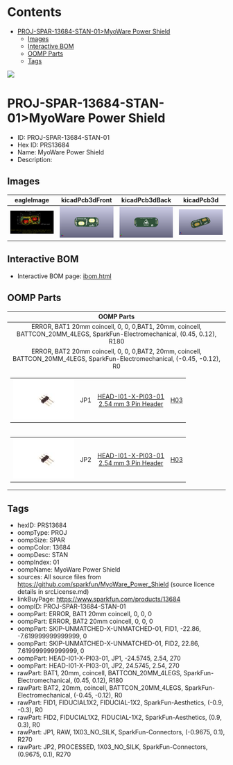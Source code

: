 



Contents
========

* [PROJ-SPAR-13684-STAN-01>MyoWare Power Shield](#proj-spar-13684-stan-01myoware-power-shield)
	* [Images](#images)
	* [Interactive BOM](#interactive-bom)
	* [OOMP Parts](#oomp-parts)
	* [Tags](#tags)
  
![][im]
# PROJ-SPAR-13684-STAN-01>MyoWare Power Shield

- ID: PROJ-SPAR-13684-STAN-01
- Hex ID: PRS13684
- Name: MyoWare Power Shield
- Description: 

## Images
  
  

|eagleImage|kicadPcb3dFront|kicadPcb3dBack|kicadPcb3d|
| :---: | :---: | :---: | :---: |
|[![eagleImage](eagleImage_140.png)](eagleImage_600.png)|[![kicadPcb3dFront](kicadPcb3dFront_140.png)](kicadPcb3dFront_600.png)|[![kicadPcb3dBack](kicadPcb3dBack_140.png)](kicadPcb3dBack_600.png)|[![kicadPcb3d](kicadPcb3d_140.png)](kicadPcb3d_600.png)|

## Interactive BOM

- Interactive BOM page: [ibom.html](kicad/bom/ibom.html)

## OOMP Parts
  

|OOMP Parts|
| :---: |
|ERROR, BAT1 20mm coincell, 0, 0, 0,BAT1, 20mm, coincell, BATTCON_20MM_4LEGS, SparkFun-Electromechanical, (0.45, 0.12), R180|
|ERROR, BAT2 20mm coincell, 0, 0, 0,BAT2, 20mm, coincell, BATTCON_20MM_4LEGS, SparkFun-Electromechanical, (-0.45, -0.12), R0|
|<table><tr><td>![HEAD-I01-X-PI03-01](https://raw.githubusercontent.com/oomlout/oomlout_OOMP_parts/main/HEAD-I01-X-PI03-01/image_140.jpg)</td><td> JP1</td><td>[HEAD-I01-X-PI03-01<br>2.54 mm 3 Pin Header](https://github.com/oomlout/oomlout_OOMP_parts/tree/main/HEAD-I01-X-PI03-01/)</td><td>[H03](https://github.com/oomlout/oomlout_OOMP_parts/tree/main/HEAD-I01-X-PI03-01/)</td></tr></table>|
|<table><tr><td>![HEAD-I01-X-PI03-01](https://raw.githubusercontent.com/oomlout/oomlout_OOMP_parts/main/HEAD-I01-X-PI03-01/image_140.jpg)</td><td> JP2</td><td>[HEAD-I01-X-PI03-01<br>2.54 mm 3 Pin Header](https://github.com/oomlout/oomlout_OOMP_parts/tree/main/HEAD-I01-X-PI03-01/)</td><td>[H03](https://github.com/oomlout/oomlout_OOMP_parts/tree/main/HEAD-I01-X-PI03-01/)</td></tr></table>|

## Tags

- hexID: PRS13684
- oompType: PROJ
- oompSize: SPAR
- oompColor: 13684
- oompDesc: STAN
- oompIndex: 01
- oompName: MyoWare Power Shield
- sources: All source files from https://github.com/sparkfun/MyoWare_Power_Shield (source licence details in srcLicense.md)
- linkBuyPage: https://www.sparkfun.com/products/13684
- oompID: PROJ-SPAR-13684-STAN-01
- oompPart: ERROR, BAT1 20mm coincell, 0, 0, 0
- oompPart: ERROR, BAT2 20mm coincell, 0, 0, 0
- oompPart: SKIP-UNMATCHED-X-UNMATCHED-01, FID1, -22.86, -7.619999999999999, 0
- oompPart: SKIP-UNMATCHED-X-UNMATCHED-01, FID2, 22.86, 7.619999999999999, 0
- oompPart: HEAD-I01-X-PI03-01, JP1, -24.5745, 2.54, 270
- oompPart: HEAD-I01-X-PI03-01, JP2, 24.5745, 2.54, 270
- rawPart: BAT1, 20mm, coincell, BATTCON_20MM_4LEGS, SparkFun-Electromechanical, (0.45, 0.12), R180
- rawPart: BAT2, 20mm, coincell, BATTCON_20MM_4LEGS, SparkFun-Electromechanical, (-0.45, -0.12), R0
- rawPart: FID1, FIDUCIAL1X2, FIDUCIAL-1X2, SparkFun-Aesthetics, (-0.9, -0.3), R0
- rawPart: FID2, FIDUCIAL1X2, FIDUCIAL-1X2, SparkFun-Aesthetics, (0.9, 0.3), R0
- rawPart: JP1, RAW, 1X03_NO_SILK, SparkFun-Connectors, (-0.9675, 0.1), R270
- rawPart: JP2, PROCESSED, 1X03_NO_SILK, SparkFun-Connectors, (0.9675, 0.1), R270



[im]: kicadPcb3d_450.png
